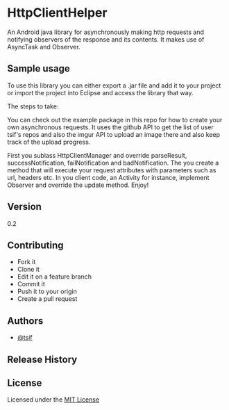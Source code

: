 HttpClientHelper
================

An Android java library for asynchronously making http requests and notifying observers of the response and its contents.
It makes use of AsyncTask and Observer.

## Sample usage

To use this library you can either export a .jar file and add it to your project or import the project into Eclipse and access the library that way.

The steps to take:

You can check out the example package in this repo for how to create your own asynchronous requests. It uses the github API to get the list of user tsif's repos and also the imgur API to upload an image there and also keep track of the upload progress.

First you sublass HttpClientManager and override parseResult, successNotification, failNotification and badNotification. 
The you create a method that will execute your request attributes with parameters such as url, headers etc.
In you client code, an Activity for instance, implement Observer and override the update method. Enjoy!


## Version

0.2

## Contributing

- Fork it
- Clone it
- Edit it on a feature branch
- Commit it
- Push it to your origin
- Create a pull request

## Authors

* [@tsif][tsif]

## Release History

## License

Licensed under the [MIT License](LICENSE-MIT)

[tsif]: https://github.com/tsif
